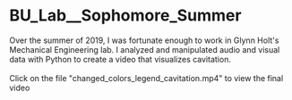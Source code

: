 # BU_Lab__Sophomore_Summer
Over the summer of 2019, I was fortunate enough to work in Glynn Holt's Mechanical Engineering lab.
I analyzed and manipulated audio and visual data with Python to create a video that visualizes cavitation.
</br></br>Click on the file "changed_colors_legend_cavitation.mp4" to view the final video
